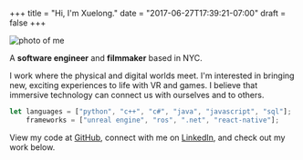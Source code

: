 +++
title = "Hi, I'm Xuelong." 
date = "2017-06-27T17:39:21-07:00"
draft = false
+++

![photo of me](images/headshot_thumbnail.jpg)

A **software engineer** and **filmmaker** based in NYC.

I work where the physical and digital worlds meet. I'm interested in bringing new, exciting experiences to life with VR and games. I believe that immersive technology can connect us with ourselves and to others.

<!-- prettier-ignore -->
```js
let languages = ["python", "c++", "c#", "java", "javascript", "sql"];
    frameworks = ["unreal engine", "ros", ".net", "react-native"];
```

View my code at [GitHub](https://github.com/xuelongmu), connect with me on [LinkedIn](https://www.linkedin.com/in/xuelong-mu-398288118/), and check out my work below.
